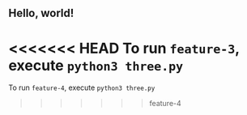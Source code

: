 ## Hello, world!

<<<<<<< HEAD
To run `feature-3`, execute `python3 three.py`
=======
To run `feature-4`, execute `python3 three.py`
>>>>>>> feature-4
